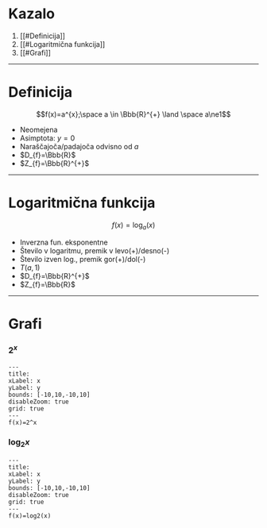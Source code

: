 # Kazalo
1. [[#Definicija]]
2. [[#Logaritmična funkcija]]
3. [[#Grafi]]
---
# Definicija
$$f(x)=a^{x};\space a \in \Bbb{R}^{+} \land \space a\ne1$$
- Neomejena
- Asimptota: $y=0$
- Naraščajoča/padajoča odvisno od $a$
- $D_{f}=\Bbb{R}$
- $Z_{f}=\Bbb{R}^{+}$
---
# Logaritmična funkcija
$$f(x)=\log_a(x)$$
 - Inverzna fun. eksponentne
 - Število v logaritmu, premik v levo(+)/desno(-)
 - Število izven log., premik gor(+)/dol(-)
 - $T(a, 1)$
 - $D_{f}=\Bbb{R}^{+}$
 - $Z_{f}=\Bbb{R}$
 ---
# Grafi
### $2^x$
```functionplot
---
title: 
xLabel: x
yLabel: y
bounds: [-10,10,-10,10]
disableZoom: true
grid: true
---
f(x)=2^x
```
### $\log_2x$
```functionplot
---
title: 
xLabel: x
yLabel: y
bounds: [-10,10,-10,10]
disableZoom: true
grid: true
---
f(x)=log2(x)
```
